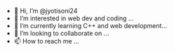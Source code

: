 - 👋 Hi, I’m @jyotisoni24
- 👀 I’m interested in web dev and coding ...
- 🌱 I’m currently learning C++ and web development...
- 💞️ I’m looking to collaborate on ...
- 📫 How to reach me ...

<!---
jyotisoni24/jyotisoni24 is a ✨ special ✨ repository because its `README.md` (this file) appears on your GitHub profile.
You can click the Preview link to take a look at your changes.
--->
